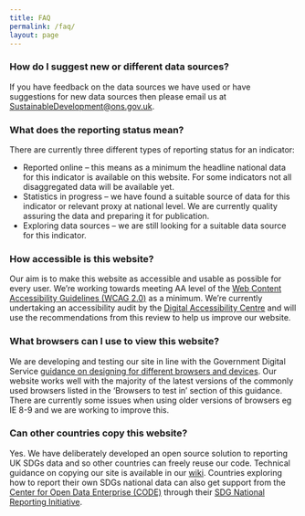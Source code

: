 ```yaml
---
title: FAQ
permalink: /faq/
layout: page
---
```


### How do I suggest new or different data sources?

If you have feedback on the data sources we have used or have suggestions for new data sources then please email us at <a href="mailto:SustainableDevelopment@ons.gov.uk">SustainableDevelopment@ons.gov.uk</a>.

### What does the reporting status mean?

There are currently three different types of reporting status for an indicator:

* Reported online – this means as a minimum the headline national data for this indicator is available on this website. For some indicators not all disaggregated data will be available yet.
* Statistics in progress – we have found a suitable source of data for this indicator or relevant proxy at national level. We are currently quality assuring the data and preparing it for publication.
* Exploring data sources – we are still looking for a suitable data source for this indicator.

### How accessible is this website?
Our aim is to make this website as accessible and usable as possible for every user. We’re working towards meeting AA level of the [Web Content Accessibility Guidelines (WCAG 2.0)](https://www.gov.uk/service-manual/helping-people-to-use-your-service/understanding-wcag-20) as a minimum. We’re currently undertaking an accessibility audit by the [Digital Accessibility Centre](http://digitalaccessibilitycentre.org/) and will use the recommendations from this review to help us improve our website.

### What browsers can I use to view this website?
We are developing and testing our site in line with the Government Digital Service [guidance on designing for different browsers and devices](https://www.gov.uk/service-manual/technology/designing-for-different-browsers-and-devices). Our website works well with the majority of the latest versions of the commonly used browsers listed in the ‘Browsers to test in’ section of this guidance. There are currently some issues when using older versions of browsers eg IE 8-9 and we are working to improve this.

### Can other countries copy this website?
Yes. We have deliberately developed an open source solution to reporting UK SDGs data and so other countries can freely reuse our code. Technical guidance on copying our site is available in our [wiki](https://github.com/datasciencecampus/sdg-indicators/wiki). Countries exploring how to report their own SDGs national data can also get support from the [Center for Open Data Enterprise (CODE)](http://www.opendataenterprise.org/) through their [SDG National Reporting Initiative](https://www.sdgreporting.org/).

<!-- DO NOT EDIT ANYTHING BELOW THIS LINE -->
<script>
	document.addEventListener("DOMContentLoaded", function(){
  	$('#main-content h3').addClass('collapsible');
		$('#main-content h3').attr({ 'tabindex': 0, 'role': 'button' });
		$('.collapsible').click(function(){
			$(this).nextUntil('h3').stop(true, true).slideToggle();
		}).nextUntil('h3').hide();
	})
</script>
<style>
	h3.collapsible { cursor: pointer }
</style>
